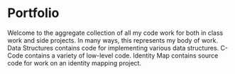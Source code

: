 # Portfolio
Welcome to the aggregate collection of all my code work for both in class work and side projects.
In many ways, this represents my body of work.
Data Structures contains code for implementing various data structures.
C-Code contains a variety of low-level code.
Identity Map contains source code for work on an identity mapping project.
